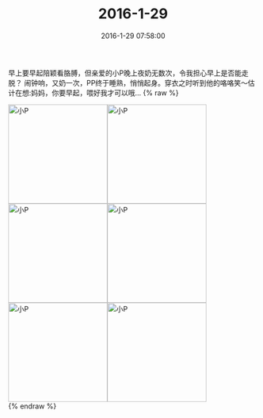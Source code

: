 ﻿---
title: 2016-1-29
date: 2016-1-29 07:58:00
tags:
categories: 妈妈
---
早上要早起陪颖看胳膊，但亲爱的小P晚上夜奶无数次，令我担心早上是否能走脱？
闹钟响，又奶一次，PP终于睡熟，悄悄起身。穿衣之时听到他的咯咯笑～估计在想:妈妈，你要早起，喂好我才可以哦…
{% raw %}
<div style="width:500 px">
<div style="float:left; width:100 px"><img src="/images/微信图片_20171012130423.jpg" width="200" alt="小P"></div>
<div style="float:left; width:100 px"><img src="/images/微信图片_20171012130433.jpg" width="200" alt="小P"></div>
<div style="float:left; width:100 px"><img src="/images/微信图片_20171012130441.jpg" width="200" alt="小P"></div>
<div style="float:left; width:100 px"><img src="/images/微信图片_20171012130449.jpg" width="200" alt="小P"></div>
<div style="float:left; width:100 px"><img src="/images/微信图片_20171012130459.jpg" width="200" alt="小P"></div>
<div style="float:left; width:100 px"><img src="/images/微信图片_20171012130508.jpg" width="200" alt="小P"></div>
<div style="clear:both"></div>
</div>
{% endraw %}
